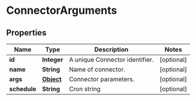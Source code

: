 

# ConnectorArguments

## Properties

Name | Type | Description | Notes
------------ | ------------- | ------------- | -------------
**id** | **Integer** | A unique Connector identifier. |  [optional]
**name** | **String** | Name of connector. |  [optional]
**args** | [**Object**](.md) | Connector parameters. |  [optional]
**schedule** | **String** | Cron string |  [optional]



